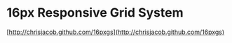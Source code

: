 # 16px Responsive Grid System

[http://chrisjacob.github.com/16pxgs](http://chrisjacob.github.com/16pxgs)

